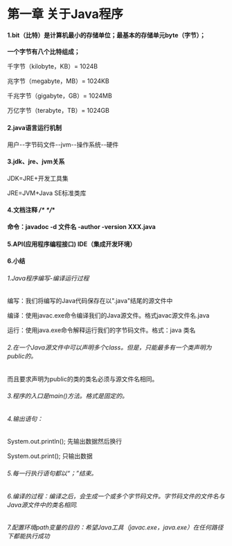 # 第一章 关于Java程序

#### 1.bit（比特）是计算机最小的存储单位；最基本的存储单元byte（字节）；

  **一个字节有八个比特组成；**

千字节（kilobyte，KB）= 1024B

兆字节（megabyte，MB）= 1024KB

千兆字节（gigabyte，GB）= 1024MB

万亿字节（terabyte，TB）= 1024GB

#### 2.java语言运行机制

用户--字节码文件--jvm--操作系统--硬件

#### 3.jdk、jre、jvm关系

JDK=JRE+开发工具集

JRE=JVM+Java SE标准类库

#### 4.文档注释   **/\**  \*/**

**命令：javadoc -d 文件名 -author -version XXX.java**

#### 5.**API(应用程序编程接口)   IDE（集成开发环境）**

#### 6.小结

###### 1.Java程序编写-编译运行过程

编写：我们将编写的Java代码保存在以".java"结尾的源文件中

编译：使用javac.exe命令编译我们的Java源文件。格式javac源文件名.java

运行：使用java.exe命令解释运行我们的字节码文件。格式：java 类名

###### 2.在一个Java源文件中可以声明多个class。但是，只能最多有一个类声明为public的。

而且要求声明为public的类的类名必须与源文件名相同。

###### 3.程序的入口是main()方法。格式是固定的。

###### 4.输出语句：

System.out.println();   先输出数据然后换行

System.out.print();     只输出数据

###### 5.每一行执行语句都以“；”结束。

###### 6.编译的过程：编译之后，会生成一个或多个字节码文件。字节码文件的文件名与Java源文件中的类名相同.

###### 7.配置环境path变量的目的：希望Java工具（javac.exe，java.exe）在任何路径下都能执行成功